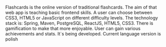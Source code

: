 Flashcards is the online version of traditional flashcards. The aim of that web app is teaching basic frontend skills.
A user can choose between CSS3, HTML5 or JavaScript on different difficulty levels.
The technology stack is: Spring, Maven, PostgreSQL, ReactJS, HTML5, CSS3. 
There is gamification to make that more enjoyable. User can gain various achievements and stats.
It`s being developed. Current language version is polish
